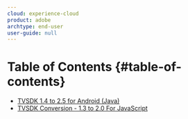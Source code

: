 ```yaml
---
cloud: experience-cloud
product: adobe
archtype: end-user
user-guide: null
---
```


# Table of Contents {#table-of-contents}

+ [TVSDK 1.4 to 2.5 for Android (Java)](tvsdk-14-25-android.md)
+ [TVSDK Conversion - 1.3 to 2.0 For JavaScript](tvsdk-13-to-20-for-javascript.md)
